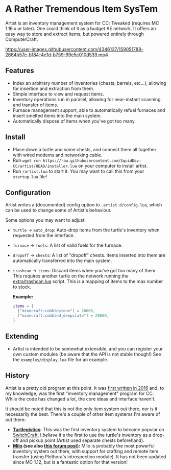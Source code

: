 # A Rather Tremendous Item SysTem
Artist is an inventory management system for CC: Tweaked (requires MC 1.16.x
or later). One could think of it as a budget AE network. It offers an easy way
to store and extract items, but powered entirely through ComputerCraft.

https://user-images.githubusercontent.com/4346137/159051788-2664b57e-b184-4e1d-b759-99e5c010d539.mp4

## Features
 - Index an arbitrary number of inventories (chests, barrels, etc...), allowing
   for insertion and extraction from them.
 - Simple interface to view and request items.
 - Inventory operations run in parallel, allowing for near-instant scanning and
   transfer of items.
 - Furnace management support, able to automatically refuel furnaces and insert
   smelted items into the main system.
 - Automatically dispose of items when you've got too many.

## Install
 - Place down a turtle and some chests, and connect them all together with wired
   modems and networking cable.
 - Run `wget run https://raw.githubusercontent.com/SquidDev-CC/artist/HEAD/installer.lua` on your computer to install artist.
 - Run `/artist.lua` to start it. You may want to call this from your `startup.lua` file!

## Configuration
Artist writes a (documented) config option to `.artist.d/config.lua`, which can
be used to change some of Artist's behaviour.

Some options you may want to adjust:

 - `turtle` → `auto_drop`: Auto-drop items from the turtle's inventory when requested from the interface.
 - `furnace` → `fuels`: A list of valid fuels for the furnace.
 - `dropoff` → `chests`: A list of "dropoff" chests. Items inserted into them are automatically transferred into the
   main system.
 - `trashcan` → `items`: Discard items when you've got too many of them. This requires another turtle on the network
   running the [extra/trashcan.lua](extra/trashcan.lua) script. This is a mapping of items to the max number to stock.

   **Example:**
    ```lua
    items = {
      ["minecraft:cobblestone"] = 20000,
      ["minecraft:cobbled_deepslate"] = 20000,
    }
    ```

## Extending
 - Artist is intended to be somewhat extensible, and you can register your own
   custom modules (be aware that the API is not stable though!) See the
   `examples/display.lua` file for an example.

## History
Artist is a pretty old program at this point. It was [first written in 2016][forum post]
and, to my knowledge, was the first "inventory management" program for CC. While
the code has changed a lot, the core ideas and interface haven't.

It should be noted that this is not the only item system out there, nor is it
necessarily the best. There's a couple of other item systems I'm aware of out
there:
 - **[Turtlegistics]:** This was the first inventory system to become popular on
   [SwitchCraft]. I _believe_ it's the first to use the turtle's inventory as a
   drop-off and pickup point (Artist used separate chests beforehand).
 - **[Milo] (see also [this forum post][milo forum]):** Milo is probably the most
   powerful inventory system out there, with support for crafting and remote
   item transfer (using Plethora's introspection module). It has not been
   updated since MC 1.12, but is a fantastic option for that version!

[forum post]: http://www.computercraft.info/forums2/index.php?/topic/27321-mc-189-1122-plethora/page__view__findpost__p__262475 "Artist on the ComputerCraft forums"
[turtlegistics]: https://github.com/apemanzilla/turtlegistics "Tutlegistics on GitHub"
[milo]: https://github.com/kepler155c/opus-apps/tree/develop-1.8/milo
[milo forum]: http://www.computercraft.info/forums2/index.php?/topic/29761-milo-crafting-and-inventory-system/
[switchcraft]: https://switchcraft.pw "The SwitchCraft Minecraft server"
